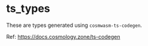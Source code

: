 # ts_types

These are types generated using `cosmwasm-ts-codegen`.

Ref: https://docs.cosmology.zone/ts-codegen
